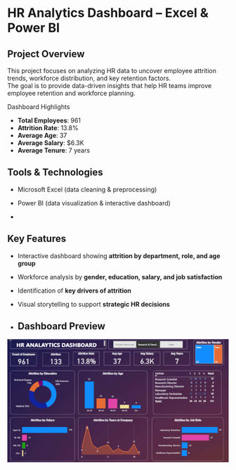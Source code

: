 # HR Analytics Dashboard – Excel & Power BI

##  Project Overview
This project focuses on analyzing HR data to uncover employee attrition trends, workforce distribution, and key retention factors.  
The goal is to provide data-driven insights that help HR teams improve employee retention and workforce planning.  

   Dashboard Highlights
- **Total Employees**: 961
- **Attrition Rate**: 13.8%
- **Average Age**: 37
- **Average Salary**: $6.3K
- **Average Tenure**: 7 years

##  Tools & Technologies
- Microsoft Excel (data cleaning & preprocessing)
- Power BI (data visualization & interactive dashboard)

- 
##  Key Features
- Interactive dashboard showing **attrition by department, role, and age group**  
- Workforce analysis by **gender, education, salary, and job satisfaction**  
- Identification of **key drivers of attrition**  
- Visual storytelling to support **strategic HR decisions**

- ##  Dashboard Preview
![Dashboard Screenshot](https://github.com/Shaikhaazam/HR-Analytics-Dashboard/blob/main/Screenshot%202025-09-25%20214434.png)

